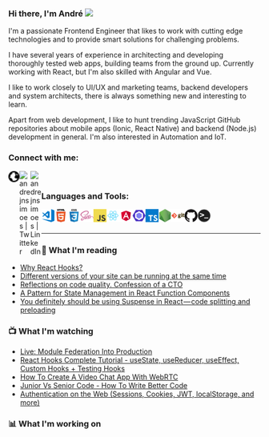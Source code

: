### Hi there, I'm André  <img src="https://media.giphy.com/media/hvRJCLFzcasrR4ia7z/giphy.gif" width="25px">

I'm a passionate Frontend Engineer that likes to work with cutting edge technologies and to provide smart solutions for challenging problems.

I have several years of experience in architecting and developing thoroughly tested web apps, building teams from the ground up. Currently working with React, but I'm also skilled with Angular and Vue. 

I like to work closely to UI/UX and marketing teams, backend developers and system architects, there is always something new and interesting to learn. 

Apart from web development, I like to hunt trending JavaScript GitHub repositories about mobile apps (Ionic, React Native) and backend (Node.js) development in general. I'm also interested in Automation and IoT.


### Connect with me:

[<img align="left" alt="teklinks.andrejnsimoes.com" width="22px" src="https://raw.githubusercontent.com/iconic/open-iconic/master/svg/globe.svg" />][website]
[<img align="left" alt="andrejnsimoes | Twitter" width="22px" src="https://cdn.jsdelivr.net/npm/simple-icons@v3/icons/twitter.svg" />][twitter]
[<img align="left" alt="andrejnsimoes | LinkedIn" width="22px" src="https://cdn.jsdelivr.net/npm/simple-icons@v3/icons/linkedin.svg" />][linkedin]

<br />

### Languages and Tools:

<img align="left" alt="Visual Studio Code" width="26px" src="https://raw.githubusercontent.com/github/explore/80688e429a7d4ef2fca1e82350fe8e3517d3494d/topics/visual-studio-code/visual-studio-code.png" />
<img align="left" alt="HTML5" width="26px" src="https://raw.githubusercontent.com/github/explore/80688e429a7d4ef2fca1e82350fe8e3517d3494d/topics/html/html.png" />
<img align="left" alt="CSS3" width="26px" src="https://raw.githubusercontent.com/github/explore/80688e429a7d4ef2fca1e82350fe8e3517d3494d/topics/css/css.png" />
<img align="left" alt="Sass" width="26px" src="https://raw.githubusercontent.com/github/explore/80688e429a7d4ef2fca1e82350fe8e3517d3494d/topics/sass/sass.png" />
<img align="left" alt="JavaScript" width="26px" src="https://raw.githubusercontent.com/github/explore/80688e429a7d4ef2fca1e82350fe8e3517d3494d/topics/javascript/javascript.png" />
<img align="left" alt="React" width="26px" src="https://raw.githubusercontent.com/github/explore/80688e429a7d4ef2fca1e82350fe8e3517d3494d/topics/react/react.png" />
<img align="left" alt="Angular" width="26px" src="https://raw.githubusercontent.com/github/explore/80688e429a7d4ef2fca1e82350fe8e3517d3494d/topics/angular/angular.png" />
<img align="left" alt="eslint" width="26px" src="https://raw.githubusercontent.com/github/explore/80688e429a7d4ef2fca1e82350fe8e3517d3494d/topics/eslint/eslint.png" />
<img align="left" alt="typescript" width="26px" src="https://raw.githubusercontent.com/github/explore/80688e429a7d4ef2fca1e82350fe8e3517d3494d/topics/typescript/typescript.png" />
<img align="left" alt="Node.js" width="26px" src="https://raw.githubusercontent.com/github/explore/80688e429a7d4ef2fca1e82350fe8e3517d3494d/topics/nodejs/nodejs.png" />
<img align="left" alt="Git" width="26px" src="https://raw.githubusercontent.com/github/explore/80688e429a7d4ef2fca1e82350fe8e3517d3494d/topics/git/git.png" />
<img align="left" alt="GitHub" width="26px" src="https://raw.githubusercontent.com/github/explore/78df643247d429f6cc873026c0622819ad797942/topics/github/github.png" />
<img align="left" alt="Terminal" width="26px" src="https://raw.githubusercontent.com/github/explore/80688e429a7d4ef2fca1e82350fe8e3517d3494d/topics/terminal/terminal.png" />

<br />
<br />

---

### 📕 What I'm reading

<!-- BLOG-POST-LIST:START -->
- [Why React Hooks?](https://teklinks.andrejnsimoes.com/2020/08/why-react-hooks.html)
- [Different versions of your site can be running at the same time](https://teklinks.andrejnsimoes.com/2020/08/different-versions-of-your-site-can-be.html)
- [Reflections on code quality. Confession of a CTO](https://teklinks.andrejnsimoes.com/2020/08/reflections-on-code-quality-confession.html)
- [A Pattern for State Management in React Function Components](https://teklinks.andrejnsimoes.com/2020/08/a-pattern-for-state-management-in-react.html)
- [You definitely should be using Suspense in React — code splitting and preloading](https://teklinks.andrejnsimoes.com/2020/08/you-definitely-should-be-using-suspense.html)
<!-- BLOG-POST-LIST:END -->

### 📺 What I'm watching

<!-- YOUTUBE:START -->
- [Live: Module Federation Into Production](https://www.youtube.com/watch?v=vtM0-uhYLxM)
- [React Hooks Complete Tutorial - useState, useReducer, useEffect, Custom Hooks + Testing Hooks](https://www.youtube.com/watch?v=lHffUCSgR9w)
- [How To Create A Video Chat App With WebRTC](https://www.youtube.com/watch?v=DvlyzDZDEq4)
- [Junior Vs Senior Code - How To Write Better Code](https://www.youtube.com/watch?v=g2nMKzhkvxw)
- [Authentication on the Web (Sessions, Cookies, JWT, localStorage, and more)](https://www.youtube.com/watch?v=2PPSXonhIck)
<!-- YOUTUBE:END -->

### 📊 What I'm working on
<!--START_SECTION:waka-->
<!--END_SECTION:waka-->

[website]: https://teklinks.andrejnsimoes.com
[twitter]: https://twitter.com/andrejnsimoes
[linkedin]: https://linkedin.com/in/andrejnsimoes